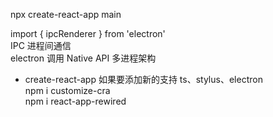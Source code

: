 npx create-react-app main  

import { ipcRenderer } from 'electron'  
IPC 进程间通信  
electron 调用 Native API 多进程架构  

- create-react-app 如果要添加新的支持 ts、stylus、electron  
  npm i customize-cra  
  npm i react-app-rewired  
  